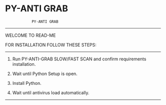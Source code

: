 # PY-ANTI GRAB

				PY-ANTI GRAB
____________________________________________________________________________
WELCOME TO READ-ME

FOR INSTALLATION FOLLOW THESE STEPS:

____________________________________________________________________________

1) Run PY-ANTI-GRAB SLOW/FAST SCAN and confirm requirements installation.

2) Wait until Python Setup is open.

3) Install Python.

4) Wait until antivirus load automatically.

____________________________________________________________________________
